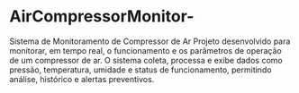 # AirCompressorMonitor-
Sistema de Monitoramento de Compressor de Ar Projeto desenvolvido para monitorar, em tempo real, o funcionamento e os parâmetros de operação de um compressor de ar. O sistema coleta, processa e exibe dados como pressão, temperatura, umidade e status de funcionamento, permitindo análise, histórico e alertas preventivos. 
